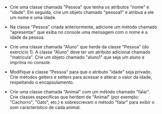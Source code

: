 
* Crie uma classe chamada "Pessoa" que tenha os atributos "nome" e "idade". 
Em seguida, crie um objeto chamado "pessoa1" e atribua a ele um nome e uma idade.

* Na classe "Pessoa" criada anteriormente, adicione um método chamado "apresentar" que exiba no console
uma mensagem com o nome e a idade da pessoa.

* Crie uma classe chamada "Aluno" que herde da classe "Pessoa" (do exercício 1).
A classe "Aluno" deve ter um atributo adicional chamado "matricula".
Crie um objeto chamado "aluno1" que seja um aluno e imprima no console.

* Modifique a classe "Pessoa" para que o atributo "idade" seja privado.
Crie métodos getters e setters para acessar e alterar o valor da idade, respeitando o encapsulamento.

* Crie uma classe chamada "Animal" com um método chamado "falar".
Crie classes específicas que herdem de "Animal" (por exemplo: "Cachorro", "Gato", etc.)
e sobrescrevam o método "falar" para exibir o som característico de cada animal.
